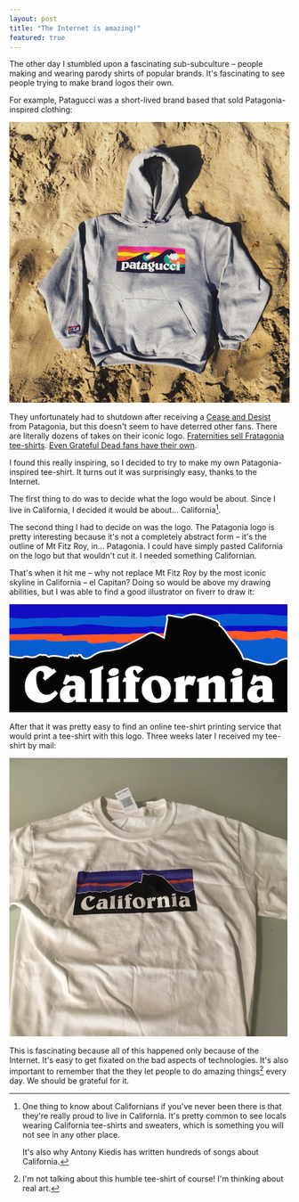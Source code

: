 ```yaml
---
layout: post
title: "The Internet is amazing!"
featured: true
---
```

The other day I stumbled upon a fascinating sub-subculture – people making and wearing parody shirts of popular brands. It's fascinating to see people trying to make brand logos their own.

For example, Patagucci was a short-lived brand based that sold Patagonia-inspired clothing:

![Pataguccia sweater](/images/tee-shirts/patagucci.jpeg)

They unfortunately had to shutdown after receiving a [Cease and Desist](https://www.scribd.com/document/294002329/Patagonia-v-Patagucci-trademark-complaint-pdf) from Patagonia, but this doesn't seem to have deterred other fans. There are literally dozens of takes on their iconic logo. [Fraternities sell Fratagonia tee-shirts](/images/tee-shirts/fratagonia.png). [Even Grateful Dead fans have their own](/images/tee-shirts/deadagonia.jpg).

I found this really inspiring, so I decided to try to make my own Patagonia-inspired tee-shirt. It turns out it was surprisingly easy, thanks to the Internet.

The first thing to do was to decide what the logo would be about. Since I live in California, I decided it would be about... California[^california].

The second thing I had to decide on was the logo. The Patagonia logo is pretty interesting because it's not a completely abstract form – it's the outline of Mt Fitz Roy, in... Patagonia. I could have simply pasted California on the logo but that wouldn't cut it. I needed something Californian.

That's when it hit me – why not replace Mt Fitz Roy by the most iconic skyline in California – el Capitan? Doing so would be above my drawing abilities, but I was able to find a good illustrator on fiverr to draw it:

![California logo](/images/tee-shirts/california-logo.png)

After that it was pretty easy to find an online tee-shirt printing service that would print a tee-shirt with this logo. Three weeks later I received my tee-shirt by mail:

![California tee-shirt](/images/tee-shirts/california.jpg)

This is fascinating because all of this happened only because of the Internet. It's easy to get fixated on the bad aspects of technologies. It's also important to remember that the they let people to do amazing things[^lol] every day. We should be grateful for it.

[^california]: One thing to know about Californians if you've never been there is that they're really proud to live in California. It's pretty common to see locals wearing California tee-shirts and sweaters, which is something you will not see in any other place.

    It's also why Antony Kiedis has written hundreds of songs about California.

[^lol]: I'm not talking about this humble tee-shirt of course! I'm thinking about real art.
